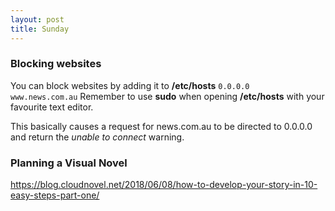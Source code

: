 ```yaml
---
layout: post
title: Sunday
---
```


### Blocking websites
You can block websites by adding it to **/etc/hosts**
`0.0.0.0	www.news.com.au`
Remember to use **sudo** when opening **/etc/hosts** with your favourite text editor.

This basically causes a request for news.com.au to be directed to 0.0.0.0 and return the *unable to connect* warning.

### Planning a Visual Novel
https://blog.cloudnovel.net/2018/06/08/how-to-develop-your-story-in-10-easy-steps-part-one/

